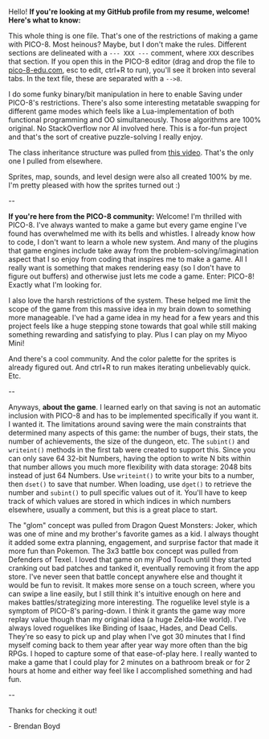 Hello! **If you're looking at my GitHub profile from my resume, welcome! Here's what to know:**

This whole thing is one file. That's one of the restrictions of making a game with PICO-8. Most heinous? Maybe, but I don't make the rules.
Different sections are delineated with a `--- XXX ---` comment, where `XXX` describes that section.
If you open this in the PICO-8 editor (drag and drop the file to [pico-8-edu.com](https://www.pico-8-edu.com/), esc to edit, ctrl+R to run), you'll see it broken into 
several tabs. In the text file, these are separated with a `-->8`.

I do some funky binary/bit manipulation in here to enable Saving under PICO-8's restrictions. There's also some interesting metatable swapping for
different game modes which feels like a Lua-implementation of both functional programming and OO simultaneously. Those algorithms are 100% original.
No StackOverflow nor AI involved here. This is a for-fun project and that's the sort of creative puzzle-solving I really enjoy.

The class inheritance structure was pulled from [this video](https://www.youtube.com/watch?v=X9qKODb-wXg&pp=ygUOcGljbyA4IGNsYXNzZXM%3D). That's the only
one I pulled from elsewhere.

Sprites, map, sounds, and level design were also all created 100% by me. I'm pretty pleased with how the sprites turned out :)

--

**If you're here from the PICO-8 community:**
Welcome! I'm thrilled with PICO-8. I've always wanted to make a game but every game engine I've found has overwhelmed me with its bells and whistles.
I already know how to code, I don't want to learn a whole new system. And many of the plugins that game engines include take away from the 
problem-solving/imagination aspect that I so enjoy from coding that inspires me to make a game. All I really want is something that makes rendering
easy (so I don't have to figure out buffers) and otherwise just lets me code a game. Enter: PICO-8! Exactly what I'm looking for. 

I also love the harsh restrictions of the system. These helped me limit the scope of the game from this massive idea in my brain down to something
more manageable. I've had a game idea in my head for a few years and this project feels like a huge stepping stone towards that goal while still making
something rewarding and satisfying to play. Plus I can play on my Miyoo Mini!

And there's a cool community. And the color palette for the sprites is already figured out. And ctrl+R to run makes iterating unbelievably quick. Etc.

--

Anyways, **about the game**. I learned early on that saving is not an automatic inclusion with PICO-8 and has to be implemented specifically if you want it.
I wanted it. The limitations around saving were the main constraints that determined many aspects of this game: the number of bugs, their stats,
the number of achievements, the size of the dungeon, etc. The `subint()` and `writeint()` methods in the first tab were created to support this. Since you 
can only save 64 32-bit Numbers, having the option to write N bits within that number allows you much more flexibility with data storage: 2048 bits instead of just
64 Numbers. Use `writeint()` to write your bits to a number, then `dset()` to save that number. When loading, use `dget()` to retrieve the number and 
`subint()` to pull specific values out of it. You'll have to keep track of which values are stored in which indices in which numbers elsewhere, usually a 
comment, but this is a great place to start.

The "glom" concept was pulled from Dragon Quest Monsters: Joker, which was one of mine and my brother's favorite games as a kid. I always thought it added 
some extra planning, engagement, and surprise factor that made it more fun than Pokemon. The 3x3 battle box concept was pulled from Defenders of Texel. I
loved that game on my iPod Touch until they started cranking out bad patches and tanked it, eventually removing it from the app store. I've never seen that
battle concept anywhere else and thought it would be fun to revisit. It makes more sense on a touch screen, where you can swipe a line easily, but I still
think it's intuitive enough on here and makes battles/strategizing more interesting. The roguelike level style is a symptom of PICO-8's paring-down. I think
it grants the game way more replay value though than my original idea (a huge Zelda-like world). I've always loved roguelikes like Binding of Isaac, Hades,
and Dead Cells. They're so easy to pick up and play when I've got 30 minutes that I find myself coming back to them year after year way more often than the
big RPGs. I hoped to capture some of that ease-of-play here. I really wanted to make a game that I could play for 2 minutes on a bathroom break or for 2 
hours at home and either way feel like I accomplished something and had fun.

--

Thanks for checking it out!

\- Brendan Boyd
